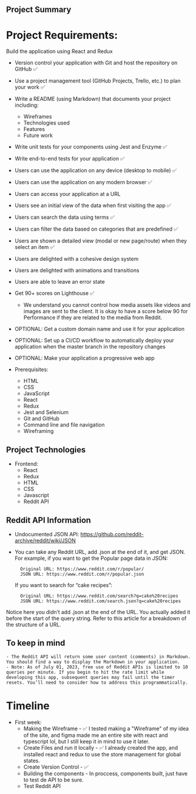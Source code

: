 ## Project Summary
# Project Requirements:
Build the application using React and Redux

- Version control your application with Git and host the repository on GitHub ✅

- Use a project management tool (GitHub Projects, Trello, etc.) to plan your work ✅

- Write a README (using Markdown) that documents your project including:
    - Wireframes
    - Technologies used
    - Features
    - Future work

- Write unit tests for your components using Jest and Enzyme ✅

- Write end-to-end tests for your application ✅

- Users can use the application on any device (desktop to mobile) ✅

- Users can use the application on any modern browser ✅
    
- Users can access your application at a URL

- Users see an initial view of the data when first visiting the app ✅

- Users can search the data using terms ✅

- Users can filter the data based on categories that are predefined ✅

- Users are shown a detailed view (modal or new page/route) when they select an item ✅

- Users are delighted with a cohesive design system

- Users are delighted with animations and transitions

- Users are able to leave an error state

- Get 90+ scores on Lighthouse ✅
    - We understand you cannot control how media assets like videos and images are sent to the client. It is okay to have a score below 90 for Performance if they are related to the media from Reddit.

- OPTIONAL: Get a custom domain name and use it for your application

- OPTIONAL: Set up a CI/CD workflow to automatically deploy your application when the master branch in the repository changes

- OPTIONAL: Make your application a progressive web app

- Prerequisites:
    - HTML
    - CSS
    - JavaScript
    - React
    - Redux
    - Jest and Selenium
    - Git and GitHub
    - Command line and file navigation
    - Wireframing


## Project Technologies
- Frontend: 
    - React
    - Redux
    - HTML
    - CSS
    - Javascript
    - Reddit API

## Reddit API Information
- Undocumented JSON API: https://github.com/reddit-archive/reddit/wiki/JSON
- You can take any Reddit URL, add .json at the end of it, and get JSON. For example, if you want to get the Popular page data in JSON:

        Original URL: https://www.reddit.com/r/popular/
        JSON URL: https://www.reddit.com/r/popular.json

    If you want to search for “cake recipes”:

        Original URL: https://www.reddit.com/search?q=cake%20recipes
        JSON URL: https://www.reddit.com/search.json?q=cake%20recipes

Notice here you didn’t add .json at the end of the URL. You actually added it before the start of the query string. Refer to this article for a breakdown of the structure of a URL.

## To keep in mind
    - The Reddit API will return some user content (comments) in Markdown. You should find a way to display the Markdown in your application.
    - Note: As of July 01, 2023, free use of Reddit APIs is limited to 10 queries per minute. If you begin to hit the rate limit while developing this app, subsequent queries may fail until the timer resets. You’ll need to consider how to address this programmatically.


# Timeline
- First week: 
    - Making the Wireframe - ✅
        I tested making a "Wireframe" of my idea of the site, and figma made me an entire site with react and typescript lol, but I still keep it in mind to use it later.
    - Create Files and run it locally - ✅
        I already created the app, and installed react and redux to use the store management for global states.
    - Create Version Control - ✅
    - Building the components - In proccess, components built, just have to test de API to be sure.
    - Test Reddit API